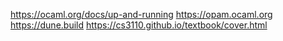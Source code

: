 
https://ocaml.org/docs/up-and-running
https://opam.ocaml.org
https://dune.build
https://cs3110.github.io/textbook/cover.html







